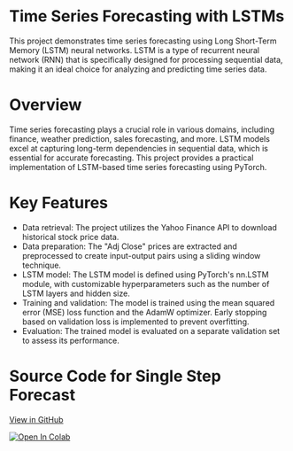 # Time Series Forecasting with LSTMs

This project demonstrates time series forecasting using Long Short-Term Memory (LSTM) neural networks. LSTM is a type of recurrent neural network (RNN) that is specifically designed for processing sequential data, making it an ideal choice for analyzing and predicting time series data.

# Overview
Time series forecasting plays a crucial role in various domains, including finance, weather prediction, sales forecasting, and more. LSTM models excel at capturing long-term dependencies in sequential data, which is essential for accurate forecasting. This project provides a practical implementation of LSTM-based time series forecasting using PyTorch.

# Key Features

* Data retrieval: The project utilizes the Yahoo Finance API to download historical stock price data.
* Data preparation: The "Adj Close" prices are extracted and preprocessed to create input-output pairs using a sliding window technique.
* LSTM model: The LSTM model is defined using PyTorch's nn.LSTM module, with customizable hyperparameters such as the number of LSTM layers and hidden size.
* Training and validation: The model is trained using the mean squared error (MSE) loss function and the AdamW optimizer. Early stopping based on validation loss is implemented to prevent overfitting.
* Evaluation: The trained model is evaluated on a separate validation set to assess its performance.

# Source Code for Single Step Forecast
[View in GitHub](https://github.com/danplotkin/LSTM_Time_Series/blob/main/TimeSeriesLSTM.ipynb)

[![Open In Colab](https://colab.research.google.com/assets/colab-badge.svg)](https://colab.research.google.com/github/danplotkin/LSTM_Time_Series/blob/main/TimeSeriesLSTM.ipynb)
